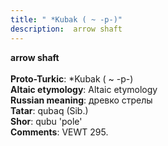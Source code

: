 ```yaml
---
title: " *Kubak ( ~ -p-)"
description:  arrow shaft
---
```

<strong> arrow shaft</strong><br><br>
<strong>Proto-Turkic</strong>:  *Kubak ( ~ -p-)<br>
<strong>Altaic etymology</strong>:  Altaic etymology<br>
<strong>Russian meaning</strong>:  древко стрелы<br>
<strong>Tatar</strong>:  qubaq (Sib.)<br>
<strong>Shor</strong>:  qubu 'pole'<br>
<strong>Comments</strong>:  VEWT 295.<br>


